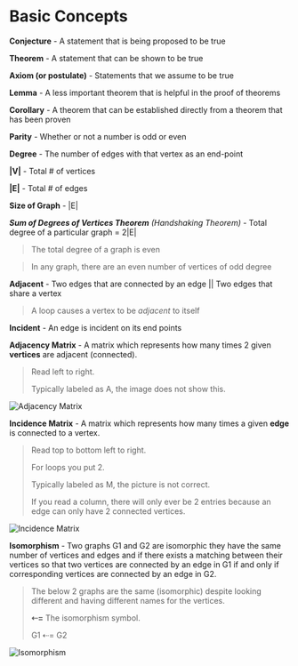 #  Basic Concepts

**Conjecture** - A statement that is being proposed to be true

**Theorem** - A statement that can be shown to be true

**Axiom (or postulate)** - Statements that we assume to be true

**Lemma** - A less important theorem that is helpful in the proof of theorems

**Corollary** - A theorem that can be established directly from a theorem that has been proven

**Parity** - Whether or not a number is odd or even

**Degree** - The number of edges with that vertex as an end-point

**|V|** - Total # of vertices

**|E|** - Total # of edges

**Size of Graph** - |E|

***Sum of Degrees of Vertices Theorem*** *(Handshaking Theorem)* - Total degree of a particular graph = 2|E|

> The total degree of a graph is even

> In any graph, there are an even number of vertices of odd degree

**Adjacent** - Two edges that are connected by an edge || Two edges that share a vertex

> A loop causes a vertex to be *adjacent* to itself

**Incident** - An edge is incident on its end points



**Adjacency Matrix** - A matrix which represents how many times 2 given **vertices** are adjacent (connected). 

>  Read left to right.
>
> Typically labeled as A, the image does not show this.

![Adjacency Matrix](img/adjacencymatrix.jpg)

**Incidence Matrix** - A matrix which represents how many times a given **edge** is connected to a vertex. 

> Read top to bottom left to right. 
>
> For loops you put 2. 
>
> Typically labeled as M, the picture is not correct. 
>
> If you read a column, there will only ever be 2 entries because an edge can only have 2 connected vertices.

![Incidence Matrix](img/incidencematrix.png)



**Isomorphism** - Two graphs G1 and G2 are isomorphic they have the same number of vertices and edges and if there exists a matching between their vertices so that two vertices are connected by an edge in G1 if and only if corresponding vertices are connected by an edge in G2.

> The below 2 graphs are the same (isomorphic) despite looking different and having different names for the vertices.
>
> **⇠=** The isomorphism symbol.
>
> G1 ⇠= G2

![Isomorphism](img/isomorphism.png)
